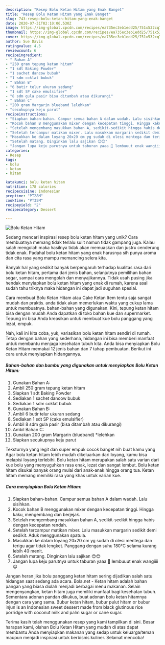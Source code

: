 ```yaml
---
description: "Resep Bolu Ketan Hitam yang Enak Banget"
title: "Resep Bolu Ketan Hitam yang Enak Banget"
slug: 743-resep-bolu-ketan-hitam-yang-enak-banget
date: 2020-07-31T02:10:06.530Z
image: https://img-global.cpcdn.com/recipes/ea735ec3eb1edd25/751x532cq70/bolu-ketan-hitam-foto-resep-utama.jpg
thumbnail: https://img-global.cpcdn.com/recipes/ea735ec3eb1edd25/751x532cq70/bolu-ketan-hitam-foto-resep-utama.jpg
cover: https://img-global.cpcdn.com/recipes/ea735ec3eb1edd25/751x532cq70/bolu-ketan-hitam-foto-resep-utama.jpg
author: Sue Davis
ratingvalue: 4.5
reviewcount: 6
recipeingredient:
- " Bahan A"
- "250 gram tepung ketan hitam"
- "1 sdt Baking Powder"
- "1 sachet dancow bubuk"
- "1 sdm coklat bubuk"
- " Bahan B"
- "6 butir telur ukuran sedang"
- "1 sdt SP cake emulsifier"
- "8 sdm gula pasir bisa ditambah atau dikurangi"
- " Bahan C"
- "200 gram Margarin blueband lelehkan"
- "secukupnya keju parut"
recipeinstructions:
- "Siapkan bahan-bahan. Campur semua bahan A dalam wadah. Lalu sisihkan."
- "Kocok bahan B menggunakan mixer dengan kecepatan tinggi. Hingga kaku, mengembang dan berjejak."
- "Setelah mengembang masukkan bahan A, sedikit-sedikit hingga habis dengan kecepatan rendah."
- "Setelah tercampur matikan mixer. Lalu masukkan margarin sedikit demi sedikit. Aduk menggunakan spatula."
- "Masukkan ke dalam loyang 20x20 cm yg sudah di olesi mentega dan terigu agar tidak lengket. Panggang dengan suhu 180℃ selama kurang lebih 40 menit."
- "Setelah matang. Dinginkan lalu sajikan 😊😊"
- "Jangan lupa keju parutnya untuk taburan yaaa 🤗 lembuuut enak wangiiii 😋"
categories:
- Resep
tags:
- bolu
- ketan
- hitam

katakunci: bolu ketan hitam 
nutrition: 178 calories
recipecuisine: Indonesian
preptime: "PT28M"
cooktime: "PT35M"
recipeyield: "2"
recipecategory: Dessert

---
```



![Bolu Ketan Hitam](https://img-global.cpcdn.com/recipes/ea735ec3eb1edd25/751x532cq70/bolu-ketan-hitam-foto-resep-utama.jpg)

Sedang mencari inspirasi resep bolu ketan hitam yang unik? Cara membuatnya memang tidak terlalu sulit namun tidak gampang juga. Kalau salah mengolah maka hasilnya tidak akan memuaskan dan justru cenderung tidak enak. Padahal bolu ketan hitam yang enak harusnya sih punya aroma dan cita rasa yang mampu memancing selera kita.

Banyak hal yang sedikit banyak berpengaruh terhadap kualitas rasa dari bolu ketan hitam, pertama dari jenis bahan, selanjutnya pemilihan bahan segar, sampai cara mengolah dan menyajikannya. Tidak usah pusing jika hendak menyiapkan bolu ketan hitam yang enak di rumah, karena asal sudah tahu triknya maka hidangan ini dapat jadi suguhan spesial.

Cara membuat Bolu Ketan Hitam atau Cake Ketan Item tentu saja sangat mudah dan praktis. anda tidak akan memerlukan waktu yang cukup lama untuk membuatnya. bahan-bahan yang digunakan. Kini, tepung ketan hitam bisa dengan mudah Anda dapatkan di toko bahan kue dan supermarket. Tepung ini bisa Anda kreasikan untuk membuat kue bolu panggang yang lezat, empuk.


Nah, kali ini kita coba, yuk, variasikan bolu ketan hitam sendiri di rumah. Tetap dengan bahan yang sederhana, hidangan ini bisa memberi manfaat untuk membantu menjaga kesehatan tubuh kita. Anda bisa menyiapkan Bolu Ketan Hitam memakai 12 jenis bahan dan 7 tahap pembuatan. Berikut ini cara untuk menyiapkan hidangannya.

<!--inarticleads1-->

##### Bahan-bahan dan bumbu yang digunakan untuk menyiapkan Bolu Ketan Hitam:

1. Gunakan  Bahan A:
1. Ambil 250 gram tepung ketan hitam
1. Siapkan 1 sdt Baking Powder
1. Sediakan 1 sachet dancow bubuk
1. Sediakan 1 sdm coklat bubuk
1. Gunakan  Bahan B:
1. Ambil 6 butir telur ukuran sedang
1. Sediakan 1 sdt SP (cake emulsifier)
1. Ambil 8 sdm gula pasir (bisa ditambah atau dikurangi)
1. Ambil  Bahan C:
1. Gunakan 200 gram Margarin (blueband) *lelehkan
1. Siapkan secukupnya keju parut


Teksturnya yang legit dan super empuk cocok banget nih buat kamu yang Agar bolu ketan hitam lebih mudah dikeluarkan dari loyang, kamu bisa melapisi loyang terlebihi. Bolu ketan hitam merupakan salah satu varian dari kue bolu yang menyuguhkan rasa enak, lezat dan sangat lembut. Bolu ketan hitam disukai banyak orang mulai dari anak-anak hingga orang tua. Ketan hitam memang memiliki rasa yang khas untuk varian kue. 

<!--inarticleads2-->

##### Cara menyiapkan Bolu Ketan Hitam:

1. Siapkan bahan-bahan. Campur semua bahan A dalam wadah. Lalu sisihkan.
1. Kocok bahan B menggunakan mixer dengan kecepatan tinggi. Hingga kaku, mengembang dan berjejak.
1. Setelah mengembang masukkan bahan A, sedikit-sedikit hingga habis dengan kecepatan rendah.
1. Setelah tercampur matikan mixer. Lalu masukkan margarin sedikit demi sedikit. Aduk menggunakan spatula.
1. Masukkan ke dalam loyang 20x20 cm yg sudah di olesi mentega dan terigu agar tidak lengket. Panggang dengan suhu 180℃ selama kurang lebih 40 menit.
1. Setelah matang. Dinginkan lalu sajikan 😊😊
1. Jangan lupa keju parutnya untuk taburan yaaa 🤗 lembuuut enak wangiiii 😋


Jangan heran jika bolu panggang ketan hitam sering dijadikan salah satu hidangan saat sedang ada acara. Bola.net - Ketan hitam adalah bahan pangan yang biasa diolah menjadi berbagai menu makanan. Selain mengenyangkan, ketan hitam juga memiliki manfaat bagi kesehatan tubuh. Sementara adonan pandan dikukus, buat adonan bolu ketan hitamnya dengan cara yang sama. Bubur ketan hitam, bubur pulut hitam or bubur injun is an Indonesian sweet dessert made from black glutinous rice porridge with coconut milk and palm sugar or cane sugar. 

Terima kasih telah menggunakan resep yang kami tampilkan di sini. Besar harapan kami, olahan Bolu Ketan Hitam yang mudah di atas dapat membantu Anda menyiapkan makanan yang sedap untuk keluarga/teman maupun menjadi inspirasi untuk berbisnis kuliner. Selamat mencoba!

